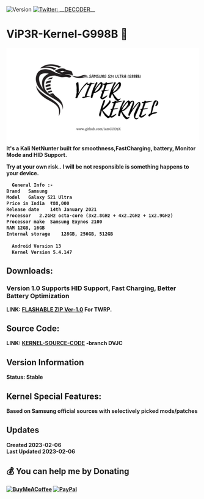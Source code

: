 ![Version](https://img.shields.io/badge/version-1.0-blue.svg?cacheSeconds=2592000)
[![Twitter: \_\_DECODER\_\_](https://img.shields.io/twitter/follow/\_\_DECODER\_\_.svg?style=social)](https://twitter.com/\_\_DECODER\_\_)


# ViP3R-Kernel-G998B 👋
![alt text](https://github.com/IamCOD3X/ViP3R-KERNEL-G998B/blob/main/VIPER_S21_Ultra.png?raw=true)
  <b> It's a Kali NetNunter built for smoothness,FastCharging, battery, Monitor Mode and HID Support.
  
  Try at your own risk.. I will be not responsible is something happens to your device.
  
```
  General Info :-
Brand	Samsung
Model	Galaxy S21 Ultra
Price in India	₹88,000
Release date	14th January 2021
Processor	2.2GHz octa-core (3x2.8GHz + 4x2.2GHz + 1x2.9GHz)
Processor make	Samsung Exynos 2100
RAM	12GB, 16GB
Internal storage	128GB, 256GB, 512GB
  
  Android Version 13
  Kernel Version 5.4.147
  ```
## Downloads:
  ### Version 1.0 Supports HID Support, Fast Charging, Better Battery Optimization
  
  <b> LINK: [FLASHABLE ZIP Ver-1.0](https://mega.nz/file/PzYhgBiL#ppYYCn4evwHwaQA2r4xtNrwHBnLe7RWZrccUuAH_9H4) For TWRP. <br>
  
## Source Code:
  LINK: [KERNEL-SOURCE-CODE](https://github.com/mohammad92/android_kernel_samsung_exynos2100.git) -branch DVJC
  
## Version Information
  Status: Stable
    

## Kernel Special Features: 
  Based on Samsung official sources with selectively picked mods/patches

## Updates
  Created 2023-02-06 <br>
  Last Updated 2023-02-06


## 💰 You can help me by Donating
  [![BuyMeACoffee](https://img.shields.io/badge/Buy%20Me%20a%20Coffee-ffdd00?style=for-the-badge&logo=buy-me-a-coffee&logoColor=black)](https://buymeacoffee.com/iamcoder) [![PayPal](https://img.shields.io/badge/PayPal-00457C?style=for-the-badge&logo=paypal&logoColor=white)](https://paypal.me/IamCODER)
